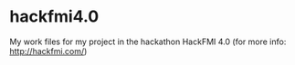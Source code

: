 hackfmi4.0
==========

My work files for my project in the hackathon HackFMI 4.0 (for more info: http://hackfmi.com/)
